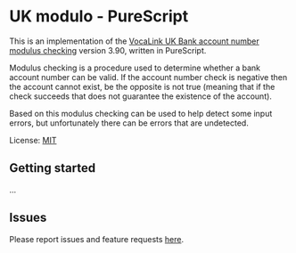 
UK modulo - PureScript
======================

This is an implementation of the [VocaLink UK Bank account number
modulus checking][VocaLink link] version 3.90, written in PureScript.

[VocaLink link]: https://www.vocalink.com/customer-support/modulus-checking/

Modulus checking is a procedure used to determine whether a bank account number
can be valid. If the account number check is negative then the account cannot
exist, be the opposite is not true (meaning that if the check succeeds that does
not guarantee the existence of the account).

Based on this modulus checking can be used to help detect some input errors, but
unfortunately there can be errors that are undetected.

License: [MIT](LICENSE)

Getting started
---------------

...

Issues
------

Please report issues and feature requests [here](https://github.com/mpetruska/uk-modulo-purescript/issues).
